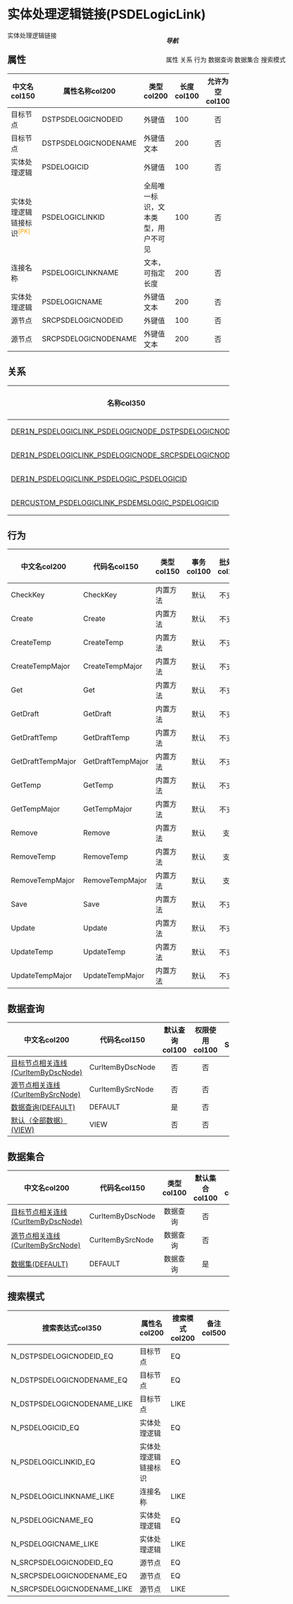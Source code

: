 # 实体处理逻辑链接(PSDELogicLink)  <!-- {docsify-ignore-all} -->


实体处理逻辑链接


## 属性
|    中文名col150 | 属性名称col200           | 类型col200     | 长度col100    |允许为空col100    |  备注col500  |
| --------   |------------| -----  | -----  | :----: | -------- |
|目标节点|DSTPSDELOGICNODEID|外键值|100|否||
|目标节点|DSTPSDELOGICNODENAME|外键值文本|200|否||
|实体处理逻辑|PSDELOGICID|外键值|100|否||
|实体处理逻辑链接标识<sup class="footnote-symbol"><font color=orange>[PK]</font></sup>|PSDELOGICLINKID|全局唯一标识，文本类型，用户不可见|100|否||
|连接名称|PSDELOGICLINKNAME|文本，可指定长度|200|否||
|实体处理逻辑|PSDELOGICNAME|外键值文本|200|否||
|源节点|SRCPSDELOGICNODEID|外键值|100|否||
|源节点|SRCPSDELOGICNODENAME|外键值文本|200|否||


## 关系

<el-row>
<el-tabs v-model="show_der">
<el-tab-pane label="从关系" name="minor">

|  名称col350   | 主实体col200   | 关系类型col200   |    备注col500  |
| -------- |---------- |-----------|----- |
|[DER1N_PSDELOGICLINK_PSDELOGICNODE_DSTPSDELOGICNODEID](der/DER1N_PSDELOGICLINK_PSDELOGICNODE_DSTPSDELOGICNODEID)|[实体处理逻辑节点(PSDELOGICNODE)](module/extension/PSDELogicNode)|1:N关系||
|[DER1N_PSDELOGICLINK_PSDELOGICNODE_SRCPSDELOGICNODEID](der/DER1N_PSDELOGICLINK_PSDELOGICNODE_SRCPSDELOGICNODEID)|[实体处理逻辑节点(PSDELOGICNODE)](module/extension/PSDELogicNode)|1:N关系||
|[DER1N_PSDELOGICLINK_PSDELOGIC_PSDELOGICID](der/DER1N_PSDELOGICLINK_PSDELOGIC_PSDELOGICID)|[实体处理逻辑(PSDELOGIC)](module/extension/PSDELogic)|1:N关系||
|[DERCUSTOM_PSDELOGICLINK_PSDEMSLOGIC_PSDELOGICID](der/DERCUSTOM_PSDELOGICLINK_PSDEMSLOGIC_PSDELOGICID)|[实体主状态迁移逻辑(PSDEMSLOGIC)](module/extension/PSDEMSLogic)|自定义关系||

</el-tab-pane>
</el-tabs>
</el-row>

## 行为
| 中文名col200    | 代码名col150    | 类型col150    | 事务col100   | 批处理col100   | 附加操作col100  | 插件col150    |  备注col300  |
| -------- |---------- |----------- |:----:|:----:|---------| ----- | ----- |
|CheckKey|CheckKey|内置方法|默认|不支持||||
|Create|Create|内置方法|默认|不支持||||
|CreateTemp|CreateTemp|内置方法|默认|不支持||||
|CreateTempMajor|CreateTempMajor|内置方法|默认|不支持||||
|Get|Get|内置方法|默认|不支持||||
|GetDraft|GetDraft|内置方法|默认|不支持||||
|GetDraftTemp|GetDraftTemp|内置方法|默认|不支持||||
|GetDraftTempMajor|GetDraftTempMajor|内置方法|默认|不支持||||
|GetTemp|GetTemp|内置方法|默认|不支持||||
|GetTempMajor|GetTempMajor|内置方法|默认|不支持||||
|Remove|Remove|内置方法|默认|支持||||
|RemoveTemp|RemoveTemp|内置方法|默认|支持||||
|RemoveTempMajor|RemoveTempMajor|内置方法|默认|支持||||
|Save|Save|内置方法|默认|不支持||||
|Update|Update|内置方法|默认|不支持||||
|UpdateTemp|UpdateTemp|内置方法|默认|不支持||||
|UpdateTempMajor|UpdateTempMajor|内置方法|默认|不支持||||

## 数据查询
| 中文名col200    | 代码名col150    | 默认查询col100 | 权限使用col100 | 自定义SQLcol100 |  备注col600|
| --------  | --------   | :----:  |:----:  | :----:  |----- |
|[目标节点相关连线(CurItemByDscNode)](module/extension/PSDELogicLink/query/CurItemByDscNode)|CurItemByDscNode|否|否 |否 ||
|[源节点相关连线(CurItemBySrcNode)](module/extension/PSDELogicLink/query/CurItemBySrcNode)|CurItemBySrcNode|否|否 |否 ||
|[数据查询(DEFAULT)](module/extension/PSDELogicLink/query/Default)|DEFAULT|是|否 |否 ||
|[默认（全部数据）(VIEW)](module/extension/PSDELogicLink/query/View)|VIEW|否|否 |否 ||

## 数据集合
| 中文名col200  | 代码名col150  | 类型col100 | 默认集合col100 |   插件col200|   备注col500|
| --------  | --------   | :----:   | :----:   | ----- |----- |
|[目标节点相关连线(CurItemByDscNode)](module/extension/PSDELogicLink/dataset/CurItemByDscNode)|CurItemByDscNode|数据查询|否|||
|[源节点相关连线(CurItemBySrcNode)](module/extension/PSDELogicLink/dataset/CurItemBySrcNode)|CurItemBySrcNode|数据查询|否|||
|[数据集(DEFAULT)](module/extension/PSDELogicLink/dataset/Default)|DEFAULT|数据查询|是|||

## 搜索模式
|   搜索表达式col350   |    属性名col200    |    搜索模式col200        |备注col500  |
| -------- |------------|------------|------|
|N_DSTPSDELOGICNODEID_EQ|目标节点|EQ||
|N_DSTPSDELOGICNODENAME_EQ|目标节点|EQ||
|N_DSTPSDELOGICNODENAME_LIKE|目标节点|LIKE||
|N_PSDELOGICID_EQ|实体处理逻辑|EQ||
|N_PSDELOGICLINKID_EQ|实体处理逻辑链接标识|EQ||
|N_PSDELOGICLINKNAME_LIKE|连接名称|LIKE||
|N_PSDELOGICNAME_EQ|实体处理逻辑|EQ||
|N_PSDELOGICNAME_LIKE|实体处理逻辑|LIKE||
|N_SRCPSDELOGICNODEID_EQ|源节点|EQ||
|N_SRCPSDELOGICNODENAME_EQ|源节点|EQ||
|N_SRCPSDELOGICNODENAME_LIKE|源节点|LIKE||

<div style="display: block; overflow: hidden; position: fixed; top: 140px; right: 100px;">

##### 导航
<el-anchor >
<el-anchor-link :href="`#/module/extension/PSDELogicLink?id=属性`">
  属性
</el-anchor-link>
<el-anchor-link :href="`#/module/extension/PSDELogicLink?id=关系`">
  关系
</el-anchor-link>
<el-anchor-link :href="`#/module/extension/PSDELogicLink?id=行为`">
  行为
</el-anchor-link>
<el-anchor-link :href="`#/module/extension/PSDELogicLink?id=数据查询`">
  数据查询
</el-anchor-link>
<el-anchor-link :href="`#/module/extension/PSDELogicLink?id=数据集合`">
  数据集合
</el-anchor-link>
<el-anchor-link :href="`#/module/extension/PSDELogicLink?id=搜索模式`">
  搜索模式
</el-anchor-link>
</el-anchor>
</div>

<script>
 const { createApp } = Vue
  createApp({
    data() {
      return {
show_der:'minor',


      }
    },
    methods: {
    }
  }).use(ElementPlus).mount('#app')
</script>